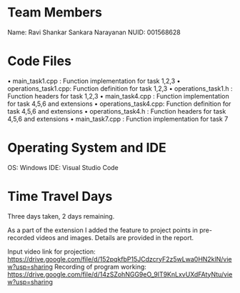 # Team Members
Name: Ravi Shankar Sankara Narayanan
NUID: 001568628

# Code Files
•	main_task1.cpp : Function implementation for task 1,2,3
•	operations_task1.cpp: Function definition for task 1,2,3
•	operations_task1.h : Function headers for task 1,2,3
•	main_task4.cpp : Function implementation for task 4,5,6 and extensions
•	operations_task4.cpp: Function definition for task 4,5,6 and extensions
•	operations_task4.h : Function headers for task 4,5,6 and extensions
•	main_task7.cpp : Function implementation for task 7



# Operating System and IDE
OS: Windows
IDE: Visual Studio Code

# Time Travel Days
Three days taken, 2 days remaining.

As a part of the extension I added the feature to project points in pre-recorded videos and images. Details are provided in the report.

Input video link for projection: https://drive.google.com/file/d/152pqkfbP15JCdzcryF2z5wLwa0HN2klN/view?usp=sharing
Recording of program working: https://drive.google.com/file/d/14zSZohNGG9eO_9lT9KnLxvUXdFAtyNtu/view?usp=sharing